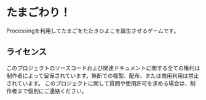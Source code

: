 # たまごわり！

Processingを利用してたまごをたたきひよこを誕生させるゲームです。

## ライセンス

このプロジェクトのソースコードおよび関連ドキュメントに関する全ての権利は制作者によって留保されています。無断での複製、配布、または商用利用は禁止されています。
このプロジェクトに関して質問や使用許可を求める場合は、制作者まで個別にご連絡ください。

